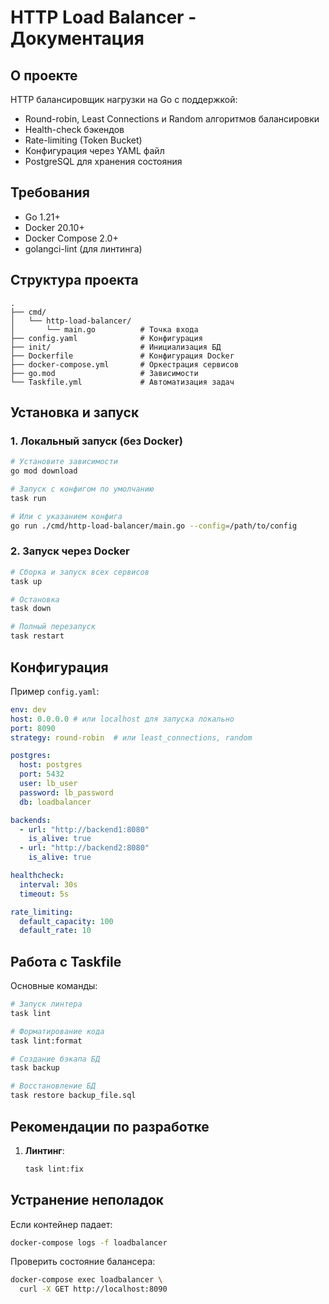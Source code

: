 # HTTP Load Balancer - Документация

## О проекте

HTTP балансировщик нагрузки на Go с поддержкой:
- Round-robin, Least Connections и Random алгоритмов балансировки
- Health-check бэкендов
- Rate-limiting (Token Bucket)
- Конфигурация через YAML файл
- PostgreSQL для хранения состояния

## Требования

- Go 1.21+
- Docker 20.10+
- Docker Compose 2.0+
- golangci-lint (для линтинга)

## Структура проекта

```
.
├── cmd/
│   └── http-load-balancer/
│       └── main.go          # Точка входа
├── config.yaml              # Конфигурация
├── init/                    # Инициализация БД
├── Dockerfile               # Конфигурация Docker
├── docker-compose.yml       # Оркестрация сервисов
├── go.mod                   # Зависимости
└── Taskfile.yml             # Автоматизация задач
```

## Установка и запуск

### 1. Локальный запуск (без Docker)

```bash
# Установите зависимости
go mod download

# Запуск с конфигом по умолчанию
task run

# Или с указанием конфига
go run ./cmd/http-load-balancer/main.go --config=/path/to/config
```

### 2. Запуск через Docker

```bash
# Сборка и запуск всех сервисов
task up

# Остановка
task down

# Полный перезапуск
task restart
```

## Конфигурация

Пример `config.yaml`:

```yaml
env: dev
host: 0.0.0.0 # или localhost для запуска локально
port: 8090
strategy: round-robin  # или least_connections, random

postgres:
  host: postgres
  port: 5432
  user: lb_user
  password: lb_password
  db: loadbalancer

backends:
  - url: "http://backend1:8080"
    is_alive: true
  - url: "http://backend2:8080"
    is_alive: true

healthcheck:
  interval: 30s
  timeout: 5s

rate_limiting:
  default_capacity: 100
  default_rate: 10
```

## Работа с Taskfile

Основные команды:

```bash
# Запуск линтера
task lint

# Форматирование кода
task lint:format

# Создание бэкапа БД
task backup

# Восстановление БД
task restore backup_file.sql
```

## Рекомендации по разработке

1. **Линтинг**:
   ```bash
   task lint:fix
   ```

## Устранение неполадок

Если контейнер падает:
```bash
docker-compose logs -f loadbalancer
```

Проверить состояние балансера:
```bash
docker-compose exec loadbalancer \
  curl -X GET http://localhost:8090
```